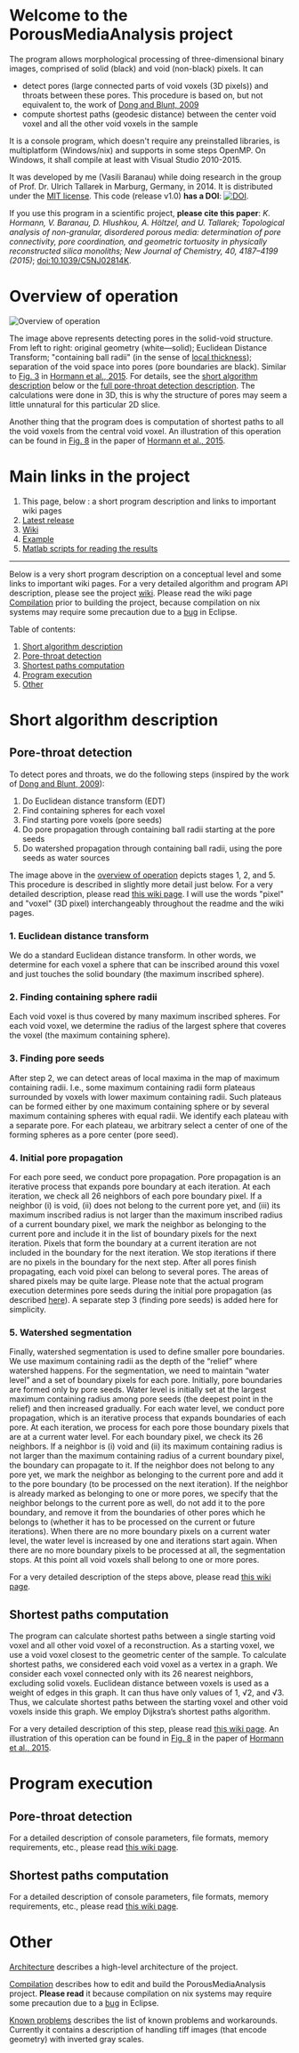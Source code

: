 # Welcome to the PorousMediaAnalysis project

The program allows morphological processing of three-dimensional binary images, comprised of solid (black) and void (non-black) pixels. It can 
* detect pores (large connected parts of void voxels (3D pixels)) and throats between these pores. This procedure is based on, but not equivalent to, the work of [Dong and Blunt, 2009](http://journals.aps.org/pre/abstract/10.1103/PhysRevE.80.036307)
* compute shortest paths (geodesic distance) between the center void voxel and all the other void voxels in the sample

It is a console program, which doesn't require any preinstalled libraries, is multiplatform (Windows/nix) and supports in some steps OpenMP. On Windows, it shall compile at least with Visual Studio 2010-2015.

It was developed by me (Vasili Baranau) while doing research in the group of
Prof. Dr. Ulrich Tallarek in Marburg, Germany, in 2014. It is distributed under the [MIT license](https://github.com/VasiliBaranov/PorousMediaAnalysis/blob/master/LICENSE). This code (release v1.0) **has a DOI**: [![DOI](https://zenodo.org/badge/30070343.svg)](https://zenodo.org/badge/latestdoi/30070343).

If you use this program in a scientific project, **please cite this paper**: *K. Hormann, V. Baranau, D. Hlushkou, A. Höltzel, and U. Tallarek; Topological analysis of non-granular, disordered porous media: determination of pore connectivity, pore coordination, and geometric tortuosity in physically reconstructed silica monoliths; New Journal of Chemistry, 40, 4187–4199 (2015)*; [doi:10.1039/C5NJ02814K](http://pubs.rsc.org/en/content/articlelanding/2016/nj/c5nj02814k).

Overview of operation
=======
![Overview of operation](https://github.com/VasiliBaranov/PorousMediaAnalysis/blob/master/Docs/Wiki/Images/FrontPageImage.png)

The image above represents detecting pores in the solid-void structure. From left to right: original geometry (white—solid); Euclidean Distance Transform; "containing ball radii" (in the sense of [local thickness](https://imagej.net/Local_Thickness)); separation of the void space into pores (pore boundaries are black). Similar to [Fig. 3](http://pubs.rsc.org/en/content/articlehtml/2016/nj/c5nj02814k#imgfig3) in [Hormann et al., 2015](http://pubs.rsc.org/en/content/articlelanding/2016/nj/c5nj02814k). For details, see the [short algorithm description](https://github.com/VasiliBaranov/PorousMediaAnalysis#short-algorithm-description) below or the [full pore-throat detection description](https://github.com/VasiliBaranov/PorousMediaAnalysis/wiki/Pore-throat-analysis-description). The calculations were done in 3D, this is why the structure of pores may seem a little unnatural for this particular 2D slice. 

Another thing that the program does is computation of shortest paths to all the void voxels from the central void voxel.  An illustration of this operation can be found in [Fig. 8](http://pubs.rsc.org/en/content/articlehtml/2016/nj/c5nj02814k#imgfig8) in the paper of [Hormann et al., 2015](http://pubs.rsc.org/en/content/articlelanding/2016/nj/c5nj02814k).

Main links in the project
=======
1. This page, below : a short program description and links to important wiki pages
2. [Latest release](https://github.com/VasiliBaranov/PorousMediaAnalysis/releases/latest)
3. [Wiki](https://github.com/VasiliBaranov/PorousMediaAnalysis/wiki)
4. [Example](https://github.com/VasiliBaranov/PorousMediaAnalysis/tree/master/Docs/Example)
5. [Matlab scripts for reading the results](https://github.com/VasiliBaranov/PorousMediaAnalysis/tree/master/Docs/Matlab%20scripts%20for%20tiff%20reinterpreting)

___
Below is a very short program description on a conceptual level and some links to important wiki pages. For a very detailed algorithm and program API description, please see the project [wiki](https://github.com/VasiliBaranov/PorousMediaAnalysis/wiki). Please read the wiki page [Compilation](https://github.com/VasiliBaranov/PorousMediaAnalysis/wiki/Compilation) prior to building the project, because compilation on nix systems may require some precaution due to a [bug](https://bugs.eclipse.org/bugs/show_bug.cgi?id=340300) in Eclipse.

Table of contents:

1. [Short algorithm description](https://github.com/VasiliBaranov/PorousMediaAnalysis#short-algorithm-description)
  1. [Pore-throat detection](https://github.com/VasiliBaranov/PorousMediaAnalysis#pore-throat-detection)
  2. [Shortest paths computation](https://github.com/VasiliBaranov/PorousMediaAnalysis#shortest-paths-computation)
2. [Program execution](https://github.com/VasiliBaranov/PorousMediaAnalysis#program-execution)
3. [Other](https://github.com/VasiliBaranov/PorousMediaAnalysis#other)

Short algorithm description
=======

Pore-throat detection
-----------

To detect pores and throats, we do the following steps (inspired by the work of [Dong and Blunt, 2009](http://journals.aps.org/pre/abstract/10.1103/PhysRevE.80.036307)):

1.	Do Euclidean distance transform (EDT)
2.	Find containing spheres for each voxel
3.	Find starting pore voxels (pore seeds)
4.	Do pore propagation through containing ball radii starting at the pore seeds
5.	Do watershed propagation through containing ball radii, using the pore seeds as water sources

The image above in the [overview of operation](https://github.com/VasiliBaranov/PorousMediaAnalysis#overview-of-operation) depicts stages 1, 2, and 5. This procedure is described in slightly more detail just below. For a very detailed description, please read [this wiki page](https://github.com/VasiliBaranov/PorousMediaAnalysis/wiki/Pore-throat-analysis-description). I will use the words "pixel" and "voxel" (3D pixel) interchangeably throughout the readme and the wiki pages.

### 1. Euclidean distance transform
We do a standard Euclidean distance transform. In other words, we determine for each voxel a sphere that can be inscribed around this voxel and just touches the solid boundary (the maximum inscribed sphere).

### 2. Finding containing sphere radii
Each void voxel is thus covered by many maximum inscribed spheres. For each void voxel, we determine the radius of the largest sphere that coveres the voxel (the maximum containing sphere).

### 3. Finding pore seeds
After step 2, we can detect areas of local maxima in the map of maximum containing radii. I.e., some maximum containing radii form plateaus surrounded by voxels with lower maximum containing radii. Such plateaus can be formed either by one maximum containing sphere or by several maximum containing spheres with equal radii. We identify each plateau with a separate pore. For each plateau, we arbitrary select a center of one of the forming spheres as a pore center (pore seed).

### 4. Initial pore propagation
For each pore seed, we conduct pore propagation. Pore propagation is an iterative process that expands pore boundary at each iteration. At each iteration, we check all 26 neighbors of each pore boundary pixel. If a neighbor (i) is void, (ii) does not belong to the current pore yet, and (iii) its maximum inscribed radius is not larger than the maximum inscribed radius of a current boundary pixel, we mark the neighbor as belonging to the current pore and include it in the list of boundary pixels for the next iteration. Pixels that form the boundary at a current iteration are not included in the boundary for the next iteration. We stop iterations if there are no pixels in the boundary for the next step. After all pores finish propagating, each void pixel can belong to several pores. The areas of shared pixels may be quite large. Please note that the actual program execution determines pore seeds during the initial pore propagation (as described [here](https://github.com/VasiliBaranov/PorousMediaAnalysis/wiki/Pore-throat-analysis-description#14-initial-pore-propagation)). A separate step 3 (finding pore seeds) is added here for simplicity.

### 5. Watershed segmentation
Finally, watershed segmentation is used to define smaller pore boundaries. We use maximum containing radii as the depth of the “relief” where watershed happens. For the segmentation, we need to maintain “water level” and a set of boundary pixels for each pore. Initially, pore boundaries are formed only by pore seeds. Water level is initially set at the largest maximum containing radius among pore seeds (the deepest point in the relief) and then increased gradually. For each water level, we conduct pore propagation, which is an iterative process that expands boundaries of each pore. At each iteration, we process for each pore those boundary pixels that are at a current water level. For each boundary pixel, we check its 26 neighbors. If a neighbor is (i) void and (ii) its maximum containing radius is not larger than the maximum containing radius of a current boundary pixel, the boundary can propagate to it. If the neighbor does not belong to any pore yet, we mark the neighbor as belonging to the current pore and add it to the pore boundary (to be processed on the next iteration). If the neighbor is already marked as belonging to one or more pores, we specify that the neighbor belongs to the current pore as well, do not add it to the pore boundary, and remove it from the boundaries of other pores which he belongs to (whether it has to be processed on the current or future iterations). When there are no more boundary pixels on a current water level, the water level is increased by one and iterations start again. When there are no more boundary pixels to be processed at all, the segmentation stops. At this point all void voxels shall belong to one or more pores.

For a very detailed description of the steps above, please read [this wiki page](https://github.com/VasiliBaranov/PorousMediaAnalysis/wiki/Pore-throat-analysis-description).

Shortest paths computation
-----------

The program can calculate shortest paths between a single starting void voxel and all other void voxel of a reconstruction. As a starting voxel, we use a void voxel closest to the geometric center of the sample. To calculate shortest paths, we considered each void voxel as a vertex in a graph. We consider each voxel connected only with its 26 nearest neighbors, excluding solid voxels. Euclidean distance between voxels is used as a weight of edges in this graph. It can thus have only values of 1, √2, and √3. Thus, we calculate shortest paths between the starting voxel and other void voxels inside this graph. We employ Dijkstra’s shortest paths algorithm.

For a very detailed description of this step, please read [this wiki page](https://github.com/VasiliBaranov/PorousMediaAnalysis/wiki/Shortest-path-computation-description). An illustration of this operation can be found in [Fig. 8](http://pubs.rsc.org/en/content/articlehtml/2016/nj/c5nj02814k#imgfig8) in the paper of [Hormann et al., 2015](http://pubs.rsc.org/en/content/articlelanding/2016/nj/c5nj02814k).


Program execution
=======

Pore-throat detection
-----------

For a detailed description of console parameters, file formats, memory requirements, etc., please read [this wiki page](https://github.com/VasiliBaranov/PorousMediaAnalysis/wiki/Pore-throat-analysis-execution).


Shortest paths computation
-----------

For a detailed description of console parameters, file formats, memory requirements, etc., please read [this wiki page](https://github.com/VasiliBaranov/PorousMediaAnalysis/wiki/Shortest-path-computation-execution).

Other
=======

[Architecture](https://github.com/VasiliBaranov/PorousMediaAnalysis/wiki/Architecture) describes a high-level architecture of the project.

[Compilation](https://github.com/VasiliBaranov/PorousMediaAnalysis/wiki/Compilation) describes how to edit and build the PorousMediaAnalysis project. **Please read** it because compilation on nix systems may require some precaution due to a [bug](https://bugs.eclipse.org/bugs/show_bug.cgi?id=340300) in Eclipse.

[Known problems](https://github.com/VasiliBaranov/PorousMediaAnalysis/wiki/Known-problems) describes the list of known problems and workarounds. Currently it contains a description of handling tiff images (that encode geometry) with inverted gray scales.
